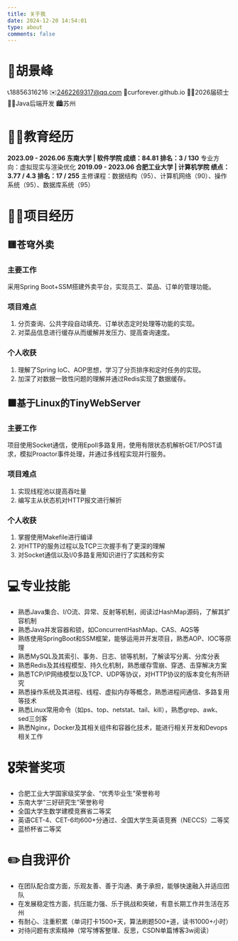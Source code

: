 ```yaml
---
title: 关于我
date: 2024-12-20 14:54:01
type: about
comments: false
---
```




# 🍃胡景峰

 📞18856316216		✉️2462269317@qq.com 	  🛜curforever.github.io
 👨‍🎓2026届硕士		    🧑‍💻Java后端开发			   🏙️苏州

# 👨‍🎓教育经历	

**2023.09 - 2026.06	东南大学 | 软件学院	成绩：84.81	排名：3 / 130**
专业方向：虚拟现实与渲染优化
**2019.09 - 2023.06	合肥工业大学 | 计算机学院	绩点：3.77 / 4.3	排名：17 / 255**
主修课程：数据结构（95）、计算机网络（90）、操作系统（95）、数据库系统（95）

# 👨‍💻项目经历	

## 🟨苍穹外卖

### 主要工作

采用Spring Boot+SSM搭建外卖平台，实现员工、菜品、订单的管理功能。

### 项目难点

1. 分页查询、公共字段自动填充、订单状态定时处理等功能的实现。
2. 对菜品信息进行缓存从而缓解并发压力、提高查询速度。

### 个人收获

1. 理解了Spring IoC、AOP思想，学习了分页排序和定时任务的实现。
2. 加深了对数据一致性问题的理解并通过Redis实现了数据缓存。

## ⬛基于Linux的TinyWebServer

### 主要工作

项目使用Socket通信，使用Epoll多路复用，使用有限状态机解析GET/POST请求，模拟Proactor事件处理，并通过多线程实现并行服务。

### 项目难点

1. 实现线程池以提高吞吐量
2. 编写主从状态机对HTTP报文进行解折

### 个人收获

1. 掌握使用Makefile进行编译
2. 对HTTP的服务过程以及TCP三次握手有了更深的理解
3. 对Socket通信以及I/0多路复用知识进行了实践和夯实

# 💻专业技能	

- 熟悉Java集合、I/O流、异常、反射等机制，阅读过HashMap源码，了解其扩容机制
- 熟悉Java并发容器和锁，如ConcurrentHashMap、CAS、AQS等
- 熟练使用SpringBoot和SSM框架，能够运用并开发项目，熟悉AOP、IOC等原理
- 熟悉MySQL及其索引、事务、日志、锁等机制，了解读写分离、分库分表
- 熟悉Redis及其线程模型、持久化机制，熟悉缓存雪崩、穿透、击穿解决方案
- 熟悉TCP/IP网络模型以及TCP、UDP等协议，对HTTP协议的版本变化有所研究
- 熟悉操作系统及其进程、线程、虚拟内存等概念，熟悉进程间通信、多路复用等技术
- 熟悉Linux常用命令（如ps、top、netstat、tail、kill），熟悉grep、awk、sed三剑客
- 熟悉Nginx，Docker及其相关组件和容器化技术，能进行相关开发和Devops相关工作

# 🎖️荣誉奖项	

- 合肥工业大学国家级奖学金、“优秀毕业生”荣誉称号
- 东南大学“三好研究生”荣誉称号
- 全国大学生数学建模竞赛省二等奖
- 英语CET-4、CET-6均600+分通过、全国大学生英语竞赛（NECCS）二等奖
- 蓝桥杯省二等奖

# ✏️自我评价	

- 在团队配合度方面，乐观友善、善于沟通、勇于承担，能够快速融入并适应团队
- 在发展稳定性方面，抗压能力强、乐于挑战和突破，有意长期工作并生活在苏州
- 有耐心、注重积累（单词打卡1500+天，算法刷题500+道，读书1000+小时）
- 对待问题有求索精神（常写博客整理、反思，CSDN单篇博客3w阅读）
